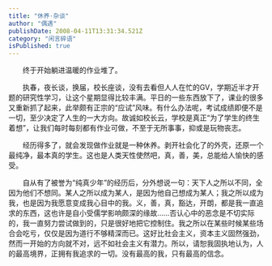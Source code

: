 ```yaml
---
title: "休养·杂谈"
author: "偶遇"
publishDate: 2008-04-11T13:31:34.521Z
category: "闲言碎语"
isPublished: true
---
```


<P style="TEXT-INDENT: 2em;">终于开始躺进温暖的作业堆了。</P>
<P style="TEXT-INDENT: 2em;">执春，夜长谈，换届，校长座谈，没有去看但人人在忙的GV，学期近半才开题的研究性学习，让这个星期显得比较丰满。平日的一些东西放下了，课业的很多又重新抓了起来，此举颇有正宗的“应试”风味。有什么办法呢，考试成绩即便不是一切，至少决定了人生的一大方向。故诚如校长云，学校是真正“为了学生的终生着想”，让我们每时每刻都有作业可做，不至于无所事事，抑或是玩物丧志。</P>
<P style="TEXT-INDENT: 2em;">经历得多了，就会发现做作业就是一种休养。剥开社会化了的外壳，还原一个最纯净，最本真的学生。这也是人类天性使然吧，真，善，美，总能给人愉快的感受。</P>
<P style="TEXT-INDENT: 2em;">自从有了被誉为“纯真少年”的经历后，分外想说一句：天下人之所以不同，全因为他们不想同。某人之所以成为某人，是因为他自己想成为某人；我之所以成为我，也是因为我愿意变成我心目中的我。义，善，真，豁达，开朗，都是我一直追求的东西，这也许是自小受儒学影响颇深的缘故……否认心中的恶念是不切实际的，我一直努力尝试做到的，只是很好地把它控制住。我之所以在某些时候某些场合会吃亏，仅仅是因为道行不够精深而已。这好比社会主义，资本主义固然强劲，然而一开始的方向就不对，远不如社会主义有潜力。所以，请恕我固执地认为，人的最高境界，正拥有我追求的一切。没有最高的我，只有最高的信念。</P>